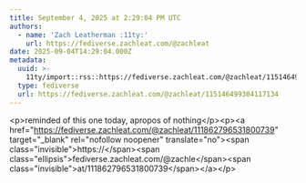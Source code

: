 ```yaml
---
title: September 4, 2025 at 2:29:04 PM UTC
authors:
  - name: 'Zach Leatherman :11ty:'
    url: https://fediverse.zachleat.com/@zachleat
date: 2025-09-04T14:29:04.000Z
metadata:
  uuid: >-
    11ty/import::rss::https://fediverse.zachleat.com/@zachleat/115146499304117134
  type: fediverse
  url: https://fediverse.zachleat.com/@zachleat/115146499304117134
---
```

\<p>reminded of this one today, apropos of nothing\</p>\<p>\<a href="https://fediverse.zachleat.com/@zachleat/111862796531800739" target="\_blank" rel="nofollow noopener" translate="no">\<span class="invisible">https://\</span>\<span class="ellipsis">fediverse.zachleat.com/@zachle\</span>\<span class="invisible">at/111862796531800739\</span>\</a>\</p>